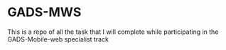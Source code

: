 # GADS-MWS
This is a repo of all the task that I will complete while participating in the GADS-Mobile-web specialist track
